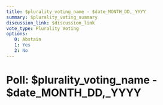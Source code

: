 ```yaml
---
title: $plurality_voting_name - $date_MONTH_DD,_YYYY
summary: $plurality_voting_summary
discussion_link: $discussion_link
vote_type: Plurality Voting
options:
   0: Abstain
   1: Yes
   2: No
---
```

# Poll: $plurality_voting_name - $date_MONTH_DD,_YYYY
<!-- Add markdown content here -->
